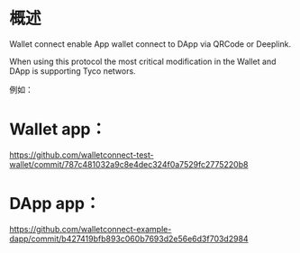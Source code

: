 # 概述

Wallet connect enable App wallet connect to DApp via QRCode or Deeplink.

When using this protocol the most critical modification in the Wallet and DApp is supporting Tyco networs.

例如：

# Wallet app：

https://github.com/walletconnect-test-wallet/commit/787c481032a9c8e4dec324f0a7529fc2775220b8

# DApp app：

https://github.com/walletconnect-example-dapp/commit/b427419bfb893c060b7693d2e56e6d3f703d2984